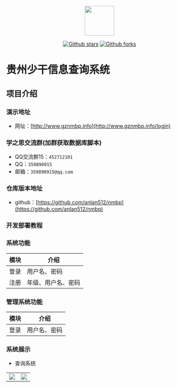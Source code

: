 <p></p>
<p></p>

<p align="center">
<a href="https://www.nmbp.net" target="_blank">
 <img src="docs/images/logo/1.png" height="80"/>
<a/>
</p>

<div align="center">

[![Github stars](https://img.shields.io/github/stars/anlan512/nmbp?logo=github)](https://github.com/anlan512/nmbp) 
[![Github forks](https://img.shields.io/github/stars/anlan512/nmbp?logo=github)](https://github.com/anlan512/nmbp) 

</div>

# 贵州少干信息查询系统

## 项目介绍



### 演示地址

* 网址：[http://www.gznmbp.info](http://www.gznmbp.info/login)

### 学之思交流群(加群获取数据库脚本)

* QQ交流群15：`452712101`
* QQ：`359890915`
* 邮箱：`359890915@qq.com`

### 仓库版本地址

* github：[https://github.com/anlan512/nmbp](https://github.com/anlan512/nmbp)

### 开发部署教程


### 系统功能

|  模块   | 介绍  |
|  ----  | ----  |
| 登录  | 用户名、密码  |  
| 注册  | 年级、用户名、密码  | 

### 管理系统功能

|  模块   | 介绍  |
|  ----  | ----  |
| 登录  | 用户名、密码  |   

### 系统展示

* 查询系统
<table>
    <tr>
        <td><img src="docs/images/student/1.png"/></td>
        <td><img src="docs/images/student/2.png"/></td>
    </tr>
</table>
</table>
